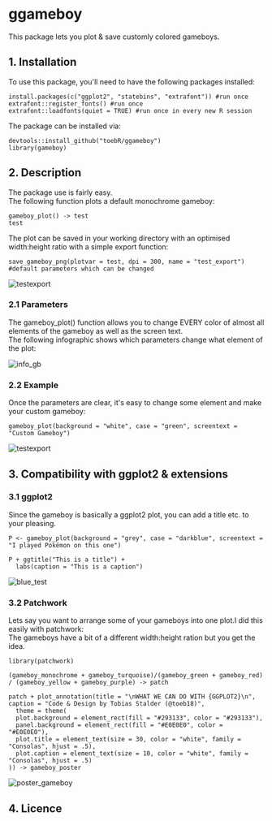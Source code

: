 # ggameboy
This package lets you plot & save customly colored gameboys.

## 1. Installation
To use this package, you'll need to have the following packages installed:
````
install.packages(c("ggplot2", "statebins", "extrafont")) #run once
extrafont::register_fonts() #run once
extrafont::loadfonts(quiet = TRUE) #run once in every new R session
````
The package can be installed via:
````
devtools::install_github("toebR/ggameboy")
library(gameboy)
````

## 2. Description
The package use is fairly easy. <br/>
The following function plots a default monochrome gameboy:
````
gameboy_plot() -> test
test
````
The plot can be saved in your working directory with an optimised width:height ratio with a simple export function:
````
save_gameboy_png(plotvar = test, dpi = 300, name = "test_export") #default parameters which can be changed
````

![testexport](https://user-images.githubusercontent.com/65813696/90975205-8c1c1e80-e532-11ea-8b28-07533a93707e.png)

### 2.1 Parameters
The gameboy_plot() function allows you to change EVERY color of almost all elements of the gameboy as well as the screen text. <br/>
The following infographic shows which parameters change what element of the plot:

![info_gb](https://user-images.githubusercontent.com/65813696/90975976-575f9580-e539-11ea-92a0-6d49f441e780.png)

### 2.2 Example
Once the parameters are clear, it's easy to change some element and make your custom gameboy:
````
gameboy_plot(background = "white", case = "green", screentext = "Custom Gameboy") 
````
![testexport](https://user-images.githubusercontent.com/65813696/90976046-1f0c8700-e53a-11ea-9e09-6c42107f8570.png)

## 3. Compatibility with ggplot2 & extensions

### 3.1 ggplot2
Since the gameboy is basically a ggplot2 plot, you can add a title etc. to your pleasing.
````
P <- gameboy_plot(background = "grey", case = "darkblue", screentext = "I played Pokémon on this one")

P + ggtitle("This is a title") +
  labs(caption = "This is a caption")
````

![blue_test](https://user-images.githubusercontent.com/65813696/90976177-241e0600-e53b-11ea-9a48-c81edea0c7ff.png)

### 3.2 Patchwork
Lets say you want to arrange some of your gameboys into one plot.I did this easily with patchwork:<br/>
The gameboys have a bit of a different width:height ration but you get the idea.

````
library(patchwork)

(gameboy_monochrome + gameboy_turquoise)/(gameboy_green + gameboy_red) / (gameboy_yellow + gameboy_purple) -> patch

patch + plot_annotation(title = "\nWHAT WE CAN DO WITH {GGPLOT2}\n", caption = "Code & Design by Tobias Stalder (@toeb18)",
  theme = theme(
  plot.background = element_rect(fill = "#293133", color = "#293133"),
  panel.background = element_rect(fill = "#E0E0E0", color = "#E0E0E0"),
  plot.title = element_text(size = 30, color = "white", family = "Consolas", hjust = .5),
  plot.caption = element_text(size = 10, color = "white", family = "Consolas", hjust = .5)
)) -> gameboy_poster
````

![poster_gameboy](https://user-images.githubusercontent.com/65813696/90976254-a6a6c580-e53b-11ea-969f-8b5a9eb4dfc8.jpg)

## 4. Licence
